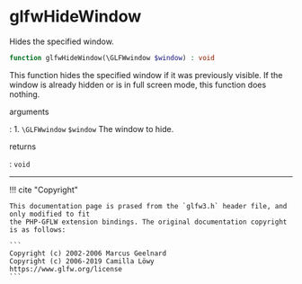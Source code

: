 # glfwHideWindow
Hides the specified window.

```php
function glfwHideWindow(\GLFWwindow $window) : void
```

This function hides the specified window if it was previously visible. If
the window is already hidden or is in full screen mode, this function does
nothing.

arguments

:    1. `\GLFWwindow` `$window` The window to hide.

returns

:    `void` 

---
     

!!! cite "Copyright"

    This documentation page is prased from the `glfw3.h` header file, and only modified to fit 
    the PHP-GFLW extension bindings. The original documentation copyright is as follows:

    ```
    Copyright (c) 2002-2006 Marcus Geelnard
    Copyright (c) 2006-2019 Camilla Löwy
    https://www.glfw.org/license
    ```